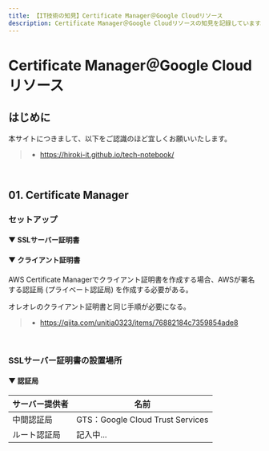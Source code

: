 ```yaml
---
title: 【IT技術の知見】Certificate Manager＠Google Cloudリソース
description: Certificate Manager＠Google Cloudリソースの知見を記録しています。
---
```


# Certificate Manager＠Google Cloudリソース

## はじめに

本サイトにつきまして、以下をご認識のほど宜しくお願いいたします。

> - https://hiroki-it.github.io/tech-notebook/

<br>

## 01. Certificate Manager

### セットアップ

#### ▼ SSLサーバー証明書

#### ▼ クライアント証明書

AWS Certificate Managerでクライアント証明書を作成する場合、AWSが署名する認証局 (プライベート認証局) を作成する必要がある。

オレオレのクライアント証明書と同じ手順が必要になる。

> - https://qiita.com/unitia0323/items/76882184c7359854ade8

<br>

### SSLサーバー証明書の設置場所

#### ▼ 認証局

| サーバー提供者 | 名前                             |
| -------------- | -------------------------------- |
| 中間認証局     | GTS：Google Cloud Trust Services |
| ルート認証局   | 記入中...                        |

<br>
